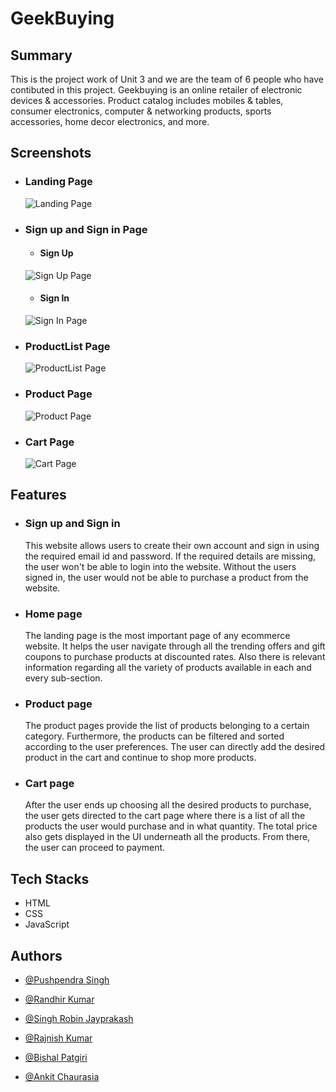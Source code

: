 # GeekBuying

## Summary
This is the project work of Unit 3 and we are the team of 6 people who have contibuted in this project.
Geekbuying is an online retailer of electronic devices & accessories. Product catalog includes mobiles & tables, consumer electronics, computer & networking products, sports accessories, home decor electronics, and more.

## Screenshots
- ### Landing Page

  ![Landing Page](https://i.ibb.co/4fMfVVN/GBuying-Home-Page.png)
  
- ### Sign up and Sign in Page
  
  - #### Sign Up
  ![Sign Up Page](https://i.ibb.co/GJTSytr/GBuying-Sign-Up.png)
  
  - #### Sign In
  ![Sign In Page](https://i.ibb.co/7VhKbgj/GBuying-Sign-In.png)  

- ### ProductList Page

  ![ProductList Page](https://i.ibb.co/4PTR7vC/GBuying-Product-List.png)
  
- ### Product Page

  ![Product Page](https://i.ibb.co/zhSXtbb/GBuying-Product.png)  
 
- ### Cart Page
 
  ![Cart Page](https://i.ibb.co/12rg4gr/GBuying-Cart.png)
  
## Features
- ### Sign up and Sign in 
  This website allows users to create their own account and sign in using the required email id and password. If the required details are missing, the user won't be able to login into the website. Without the users signed in, the user would not be able to purchase a product from the website.
- ### Home page
  The landing page is the most important page of any ecommerce website. It helps the user navigate through all the trending offers and gift coupons to purchase products at discounted rates. Also there is relevant information regarding all the variety of products available in each and every sub-section.
- ### Product page
  The product pages provide the list of products belonging to a certain category. Furthermore, the products can be filtered and sorted according to the user preferences. The user can directly add the desired product in the cart and continue to shop more products.
- ### Cart page
  After the user ends up choosing all the desired products to purchase, the user gets directed to the cart page where there is a list of all the products the user would purchase and in what quantity. The total price also gets displayed in the UI underneath all the products. From there, the user can proceed to payment. 

## Tech Stacks
- HTML
- CSS
- JavaScript

## Authors

- [@Pushpendra Singh](http://github.com/Tiger78)






































- [@Randhir Kumar](https://github.com/Randhir200)
- [@Singh Robin Jayprakash](https://github.com/rs230498)
- [@Rajnish Kumar](https://github.com/Rajnish1234567)
- [@Bishal Patgiri](https://github.com/BishalPatgiri)
- [@Ankit Chaurasia](https://github.com/ankit24695)